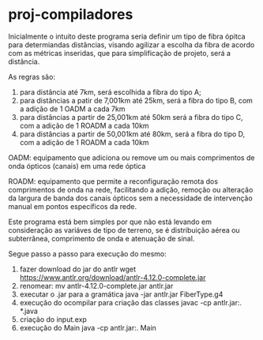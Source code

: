 # proj-compiladores
Inicialmente o intuito deste programa seria definir um tipo de fibra ópitca para determiandas distâncias, visando agilizar a escolha da fibra de acordo com as métricas inseridas, que para simplificação de projeto, será a distância.

As regras são:
1. para distância até 7km, será escolhida a fibra do tipo A;
2. para distâncias a patir de 7,001km até 25km, será a fibra do tipo B, com a adição de 1 OADM a cada 7km
3. para distâncias a partir de 25,001km até 50km será a fibra do tipo C, com a adição de 1 ROADM a cada 10km
4. para distâncias a partir de 50,001km até 80km, será a fibra do tipo D, com a adição de 1 ROADM a cada 10km

OADM: equipamento que adiciona ou remove um ou mais comprimentos de onda ópticos (canais) em uma rede óptica

ROADM: equipamento que permite a reconfiguração remota dos comprimentos de onda na rede, facilitando a adição, remoção ou alteração da largura de banda dos canais ópticos sem a necessidade de intervenção manual em pontos específicos da rede.

Este programa está bem simples por que não está levando em consideração as variáves de tipo de terreno, se é distribuição aérea ou subterrânea, comprimento de onda e atenuação de sinal.

Segue passo a passo para execução do mesmo:

1. fazer download do jar do antlr
    wget https://www.antlr.org/download/antlr-4.12.0-complete.jar
2. renomear: mv antlr-4.12.0-complete.jar antlr.jar
3. executar o .jar para a gramática
    java -jar antlr.jar FiberType.g4
4. execução do ocompilar para criação das classes
    javac -cp antlr.jar:. *.java
5. criação do input.exp
6. execução do Main
    java -cp antlr.jar:. Main
